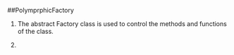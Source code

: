 ##PolymprphicFactory

1. The abstract Factory class is used to control the methods and functions of the class.

2. 